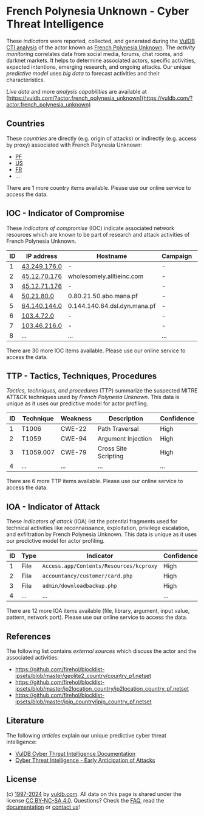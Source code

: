 # French Polynesia Unknown - Cyber Threat Intelligence

These _indicators_ were reported, collected, and generated during the [VulDB CTI analysis](https://vuldb.com/?kb.cti) of the actor known as [French Polynesia Unknown](https://vuldb.com/?actor.french_polynesia_unknown). The _activity monitoring_ correlates data from social media, forums, chat rooms, and darknet markets. It helps to determine associated actors, specific activities, expected intentions, emerging research, and ongoing attacks. Our unique _predictive model_ uses _big data_ to forecast activities and their characteristics.

_Live data_ and more _analysis capabilities_ are available at [https://vuldb.com/?actor.french_polynesia_unknown](https://vuldb.com/?actor.french_polynesia_unknown)

## Countries

These _countries_ are directly (e.g. origin of attacks) or indirectly (e.g. access by proxy) associated with French Polynesia Unknown:

* [PF](https://vuldb.com/?country.pf)
* [US](https://vuldb.com/?country.us)
* [FR](https://vuldb.com/?country.fr)
* ...

There are 1 more country items available. Please use our online service to access the data.

## IOC - Indicator of Compromise

These _indicators of compromise_ (IOC) indicate associated network resources which are known to be part of research and attack activities of French Polynesia Unknown.

ID | IP address | Hostname | Campaign | Confidence
-- | ---------- | -------- | -------- | ----------
1 | [43.249.176.0](https://vuldb.com/?ip.43.249.176.0) | - | - | High
2 | [45.12.70.176](https://vuldb.com/?ip.45.12.70.176) | wholesomely.alltieinc.com | - | High
3 | [45.12.71.176](https://vuldb.com/?ip.45.12.71.176) | - | - | High
4 | [50.21.80.0](https://vuldb.com/?ip.50.21.80.0) | 0.80.21.50.abo.mana.pf | - | High
5 | [64.140.144.0](https://vuldb.com/?ip.64.140.144.0) | 0.144.140.64.dsl.dyn.mana.pf | - | High
6 | [103.4.72.0](https://vuldb.com/?ip.103.4.72.0) | - | - | High
7 | [103.46.216.0](https://vuldb.com/?ip.103.46.216.0) | - | - | High
8 | ... | ... | ... | ...

There are 30 more IOC items available. Please use our online service to access the data.

## TTP - Tactics, Techniques, Procedures

_Tactics, techniques, and procedures_ (TTP) summarize the suspected MITRE ATT&CK techniques used by _French Polynesia Unknown_. This data is unique as it uses our predictive model for actor profiling.

ID | Technique | Weakness | Description | Confidence
-- | --------- | -------- | ----------- | ----------
1 | T1006 | CWE-22 | Path Traversal | High
2 | T1059 | CWE-94 | Argument Injection | High
3 | T1059.007 | CWE-79 | Cross Site Scripting | High
4 | ... | ... | ... | ...

There are 6 more TTP items available. Please use our online service to access the data.

## IOA - Indicator of Attack

These _indicators of attack_ (IOA) list the potential fragments used for technical activities like reconnaissance, exploitation, privilege escalation, and exfiltration by French Polynesia Unknown. This data is unique as it uses our predictive model for actor profiling.

ID | Type | Indicator | Confidence
-- | ---- | --------- | ----------
1 | File | `Access.app/Contents/Resources/kcproxy` | High
2 | File | `accountancy/customer/card.php` | High
3 | File | `admin/downloadbackup.php` | High
4 | ... | ... | ...

There are 12 more IOA items available (file, library, argument, input value, pattern, network port). Please use our online service to access the data.

## References

The following list contains _external sources_ which discuss the actor and the associated activities:

* https://github.com/firehol/blocklist-ipsets/blob/master/geolite2_country/country_pf.netset
* https://github.com/firehol/blocklist-ipsets/blob/master/ip2location_country/ip2location_country_pf.netset
* https://github.com/firehol/blocklist-ipsets/blob/master/ipip_country/ipip_country_pf.netset

## Literature

The following _articles_ explain our unique predictive cyber threat intelligence:

* [VulDB Cyber Threat Intelligence Documentation](https://vuldb.com/?kb.cti)
* [Cyber Threat Intelligence - Early Anticipation of Attacks](https://www.scip.ch/en/?labs.20201022)

## License

(c) [1997-2024](https://vuldb.com/?kb.changelog) by [vuldb.com](https://vuldb.com/?kb.about). All data on this page is shared under the license [CC BY-NC-SA 4.0](https://creativecommons.org/licenses/by-nc-sa/4.0/). Questions? Check the [FAQ](https://vuldb.com/?kb.faq), read the [documentation](https://vuldb.com/?kb) or [contact us](https://vuldb.com/?contact)!
